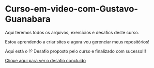# Curso-em-video-com-Gustavo-Guanabara
 Aqui teremos todos os arquivos, exercícios e desafios deste curso.

 Estou aprendendo a criar sites e agora vou gerenciar meus repositórios!

Aqui está o 1º Desafio proposto pelo curso e finalizado com sucesso!!! 

<a href="https://leonarddias.github.io/Curso-em-video-com-Gustavo-Guanabara/desafios/modulo-02/d010/Resposta-d010%20ANDROID/index.html" target="_blank">Clique aqui para ver o desafio concluído</a>
 